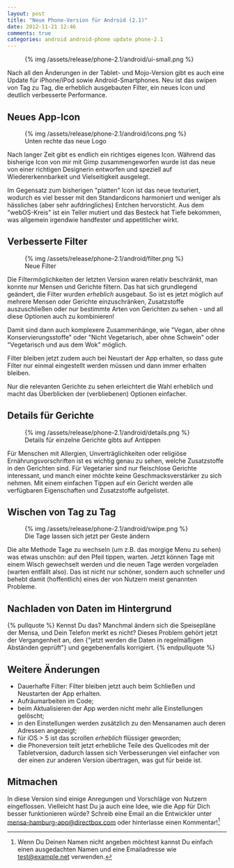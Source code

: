 ```yaml
---
layout: post
title: "Neue Phone-Version für Android (2.1)"
date: 2012-11-21 12:46
comments: true
categories: android android-phone update phone-2.1
---
```


<figure class="left">
	{% img /assets/release/phone-2.1/android/ui-small.png  %}
</figure> 

Nach all den Änderungen in der Tablet- und Mojo-Version gibt es auch eine 
Update für iPhone/iPod sowie Android-Smartphones. Neu ist das swipen von Tag 
zu Tag, die erheblich ausgebauten Filter, ein neues Icon und deutlich 
verbesserte Performance.

<!-- more -->

Neues App-Icon
---
<figure class="right">
	{% img /assets/release/phone-2.1/android/icons.png  %}
	<figcaption>Unten rechte das neue Logo</figcaption>
</figure> 

Nach langer Zeit gibt es endlich ein richtiges eigenes Icon. Während das 
bisherige Icon von mir mit Gimp zusammengeworfen wurde ist das neue von 
einer richtigen Designerin entworfen und speziell auf Wiedererkennbarkeit 
und Vielseitigkeit ausgelegt.

Im Gegensatz zum bisherigen "platten" Icon ist das neue texturiert, wodurch 
es viel besser mit den Standardicons harmoniert und weniger als hässliches 
(aber sehr aufdringliches) Entchen hervorsticht. Aus dem "webOS-Kreis" ist 
ein Teller mutiert und das Besteck hat Tiefe bekommen, was allgemein 
irgendwie handfester und appetitlicher wirkt.

Verbesserte Filter
----
<figure class="left">
	{% img /assets/release/phone-2.1/android/filter.png  %}
	<figcaption>Neue Filter</figcaption>
</figure> 

Die Filtermöglichkeiten der letzten Version waren relativ beschränkt, man 
konnte nur Mensen und Gerichte filtern. Das hat sich grundlegend geändert, 
die Filter wurden  *erheblich* ausgebaut. So ist es jetzt möglich auf 
mehrere Mensen oder Gerichte einzuschränken, Zusatzstoffe auszuschließen 
oder nur bestimmte Arten von Gerichten zu sehen - und all diese Optionen 
auch zu kombinieren!

Damit sind dann auch komplexere Zusammenhänge, wie "Vegan, aber ohne
Konservierungsstoffe" oder "Nicht Vegetarisch, aber ohne Schwein" oder 
"Vegetarisch und aus dem Wok" möglich.

Filter bleiben jetzt zudem auch bei Neustart der App erhalten, so dass
gute Filter nur einmal eingestellt werden müssen und dann immer erhalten bleiben.

Nur die relevanten Gerichte zu sehen erleichtert die Wahl erheblich und
macht das Überblicken der (verbliebenen) Optionen einfacher.

Details für Gerichte
----
<figure class="right">
	{% img /assets/release/phone-2.1/android/details.png  %}
	<figcaption>Details für einzelne Gerichte gibts auf Antippen</figcaption>
</figure> 

Für Menschen mit Allergien, Unverträglichkeiten oder religiöse 
Ernährungsvorschriften ist es wichtig genau zu sehen, welche Zusatzstoffe in 
den Gerichten sind. Für Vegetarier sind nur fleischlose Gerichte 
interessant, und manch einer möchte keine Geschmacksverstärker zu sich 
nehmen. Mit einem einfachen Tippen auf ein Gericht werden alle verfügbaren 
Eigenschaften und Zusatzstoffe aufgelistet.

Wischen von Tag zu Tag
----
<figure class="left">
	{% img /assets/release/phone-2.1/android/swipe.png  %}
	<figcaption>Die Tage lassen sich jetzt per Geste ändern</figcaption>
</figure> 

Die alte Methode Tage zu wechseln (um z.B. das morgige Menu zu sehen) was 
etwas unschön: auf den Pfeil tippen, warten. Jetzt können Tage mit einem 
Wisch gewechselt werden und die neuen Tage werden vorgeladen (warten 
entfällt also). Das ist nicht nur schöner, sondern auch schneller und behebt 
damit (hoffentlich) eines der von Nutzern meist genannten Probleme.


Nachladen von Daten im Hintergrund
---

{% pullquote %}
Kennst Du das? Manchmal ändern sich die Speisepläne der Mensa, und Dein Telefon merkt es nicht? 
Dieses Problem gehört jetzt der Vergangenheit an, den {"jetzt werden die Daten in regelmäßigen 
Abständen geprüft"} und gegebenenfalls korrigiert.
{% endpullquote %}


Weitere Änderungen
---

- Dauerhafte Filter: Filter bleiben jetzt auch beim Schließen und Neustarten 
der App erhalten.
- Aufräumarbeiten im Code;
- beim Aktualisieren der App werden nicht mehr alle Einstellungen gelöscht;
- in den Einstellungen werden zusätzlich zu den Mensanamen auch deren 
Adressen angezeigt;
- für iOS > 5 ist das scrollen *erheblich* flüssiger geworden;
- die Phoneversion teilt jetzt erhebliche Teile des Quellcodes mit der 
Tabletversion, dadurch lassen sich Verbesserungen viel einfacher von der einen 
zur anderen Version übertragen, was gut für beide ist.


Mitmachen
---
In diese Version sind einige Anregungen und Vorschläge von Nutzern
eingeflossen. Vielleicht hast Du ja auch eine Idee, wie die App für Dich
besser funktionieren würde? Schreib eine Email an die Entwickler unter
<mensa-hamburg-app@directbox.com> oder hinterlasse einen Kommentar![^1]

[^1]: Wenn Du Deinen Namen nicht angeben möchtest kannst Du einfach einen ausgedachten Namen und eine Emailadresse wie test@example.net verwenden.
 
